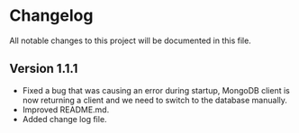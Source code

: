 # Changelog

All notable changes to this project will be documented in this file.

## Version 1.1.1

* Fixed a bug that was causing an error during startup, MongoDB client is now returning a client and we need to switch to the database manually.
* Improved README.md.
* Added change log file.